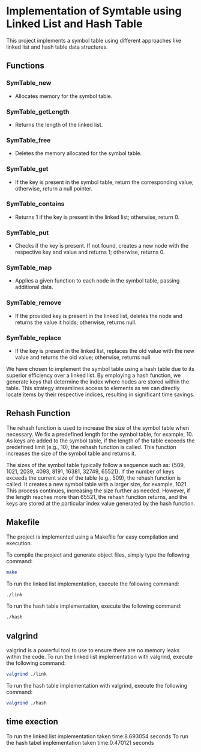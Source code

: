 # Implementation of Symtable using Linked List and Hash Table

This project implements a symbol table using different approaches like linked list and hash table data structures.


## Functions

### SymTable_new
- Allocates memory for the symbol table.

### SymTable_getLength
- Returns the length of the linked list.

### SymTable_free
- Deletes the memory allocated for the symbol table.

### SymTable_get
- If the key is present in the symbol table, return the corresponding value; otherwise, return a null pointer.

### SymTable_contains
- Returns 1 if the key is present in the linked list; otherwise, return 0.

### SymTable_put
- Checks if the key is present. If not found, creates a new node with the respective key and value and returns 1; otherwise, returns 0.

### SymTable_map
- Applies a given function to each node in the symbol table, passing additional data.

### SymTable_remove
- If the provided key is present in the linked list, deletes the node and returns the value it holds; otherwise, returns null.

### SymTable_replace
- If the key is present in the linked list, replaces the old value with the new value and returns the old value; otherwise, returns null

We have chosen to implement the symbol table using a hash table due to its superior efficiency over a linked list. By employing a hash function, we generate keys that determine the index where nodes are stored within the table. This strategy streamlines access to elements as we can directly locate items by their respective indices, resulting in significant time savings.

## Rehash Function

The rehash function is used to increase the size of the symbol table when necessary. We fix a predefined length for the symbol table, for example, 10. As keys are added to the symbol table, if the length of the table exceeds the predefined limit (e.g., 10), the rehash function is called. This function increases the size of the symbol table and returns it.

The sizes of the symbol table typically follow a sequence such as: {509, 1021, 2039, 4093, 8191, 16381, 32749, 65521}. If the number of keys exceeds the current size of the table (e.g., 509), the rehash function is called. It creates a new symbol table with a larger size, for example, 1021. This process continues, increasing the size further as needed. However, if the length reaches more than 65521, the rehash function returns, and the keys are stored at the particular index value generated by the hash function.

## Makefile

The project is implemented using a Makefile for easy compilation and execution.

To compile the project and generate object files, simply type the following command:

```bash
make
```
To run the linked list implementation, execute the following command:
``` bash
./link
```
To run the hash table implementation, execute the following command:
```bash
./hash
```

## valgrind
valgrind is a powerful tool to use to ensure there are no memory leaks within the code.
To run the linked list implementation with valgrind, execute the following command:
``` bash
valgrind ./link
```
To run the hash table implementation with valgrind, execute the following command:
```bash
valgrind ./hash
```

## time exection 
To run the linked list implementation taken time:8.693054 seconds
To run the hash tabel implementation taken time:0.470121 seconds



